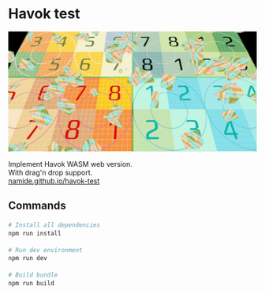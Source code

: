 # Havok test

![](public/assets/screenshot.png)

Implement Havok WASM web version.  
With drag'n drop support.  
[namide.github.io/havok-test](https://namide.github.io/havok-test/)

## Commands

```bash
# Install all dependencies
npm run install

# Run dev environment
npm run dev

# Build bundle
npm run build
```
